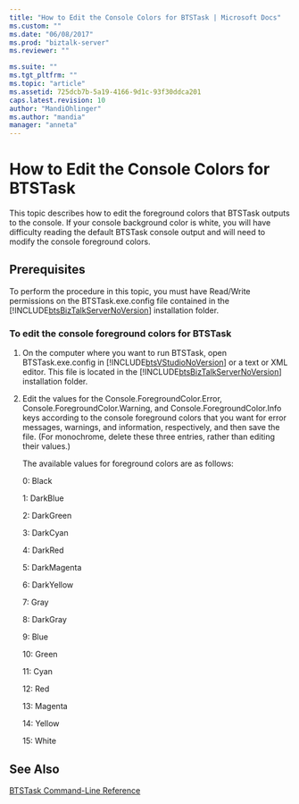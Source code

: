 ```yaml
---
title: "How to Edit the Console Colors for BTSTask | Microsoft Docs"
ms.custom: ""
ms.date: "06/08/2017"
ms.prod: "biztalk-server"
ms.reviewer: ""

ms.suite: ""
ms.tgt_pltfrm: ""
ms.topic: "article"
ms.assetid: 725dcb7b-5a19-4166-9d1c-93f30ddca201
caps.latest.revision: 10
author: "MandiOhlinger"
ms.author: "mandia"
manager: "anneta"
---
```

# How to Edit the Console Colors for BTSTask
This topic describes how to edit the foreground colors that BTSTask outputs to the console. If your console background color is white, you will have difficulty reading the default BTSTask console output and will need to modify the console foreground colors.  
  
## Prerequisites  
 To perform the procedure in this topic, you must have Read/Write permissions on the BTSTask.exe.config file contained in the [!INCLUDE[btsBizTalkServerNoVersion](../includes/btsbiztalkservernoversion-md.md)] installation folder.  
  
### To edit the console foreground colors for BTSTask  
  
1. On the computer where you want to run BTSTask, open BTSTask.exe.config in [!INCLUDE[btsVStudioNoVersion](../includes/btsvstudionoversion-md.md)] or a text or XML editor. This file is located in the [!INCLUDE[btsBizTalkServerNoVersion](../includes/btsbiztalkservernoversion-md.md)] installation folder.  
  
2. Edit the values for the Console.ForegroundColor.Error, Console.ForegroundColor.Warning, and Console.ForegroundColor.Info keys according to the console foreground colors that you want for error messages, warnings, and information, respectively, and then save the file. (For monochrome, delete these three entries, rather than editing their values.)  
  
    The available values for foreground colors are as follows:  
  
    0: Black  
  
    1: DarkBlue  
  
    2: DarkGreen  
  
    3: DarkCyan  
  
    4: DarkRed  
  
    5: DarkMagenta  
  
    6: DarkYellow  
  
    7: Gray  
  
    8: DarkGray  
  
    9: Blue  
  
    10: Green  
  
    11: Cyan  
  
    12: Red  
  
    13: Magenta  
  
    14: Yellow  
  
    15: White  
  
## See Also  
 [BTSTask Command-Line Reference](../core/btstask-command-line-reference.md)